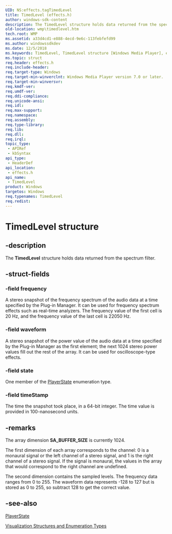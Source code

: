 ```yaml
---
UID: NS:effects.tagTimedLevel
title: TimedLevel (effects.h)
author: windows-sdk-content
description: The TimedLevel structure holds data returned from the spectrum filter.
old-location: wmp\timedlevel.htm
tech.root: WMP
ms.assetid: a33d4cd1-e888-4ecd-9e6c-113febfefd99
ms.author: windowssdkdev
ms.date: 12/5/2018
ms.keywords: TimedLevel, TimedLevel structure [Windows Media Player], effects/TimedLevel, typedefstructtagTimedLevel, wmp.timedlevel
ms.topic: struct
req.header: effects.h
req.include-header: 
req.target-type: Windows
req.target-min-winverclnt: Windows Media Player version 7.0 or later.
req.target-min-winversvr: 
req.kmdf-ver: 
req.umdf-ver: 
req.ddi-compliance: 
req.unicode-ansi: 
req.idl: 
req.max-support: 
req.namespace: 
req.assembly: 
req.type-library: 
req.lib: 
req.dll: 
req.irql: 
topic_type:
 - APIRef
 - kbSyntax
api_type:
 - HeaderDef
api_location:
 - effects.h
api_name:
 - TimedLevel
product: Windows
targetos: Windows
req.typenames: TimedLevel
req.redist: 
---
```


# TimedLevel structure


## -description


The <b>TimedLevel</b> structure holds data returned from the spectrum filter.


## -struct-fields




### -field frequency

A stereo snapshot of the frequency spectrum of the audio data at a time specified by the Plug-in Manager. It can be used for frequency spectrum effects such as real-time analyzers. The frequency value of the first cell is 20 Hz, and the frequency value of the last cell is 22050 Hz.


### -field waveform

A stereo snapshot of the power value of the audio data at a time specified by the Plug-in Manager as the first element; the next 1024 stereo power values fill out the rest of the array. It can be used for oscilloscope-type effects.


### -field state

One member of the <a href="https://msdn.microsoft.com/en-us/library/Dd564012(v=VS.85).aspx">PlayerState</a> enumeration type.


### -field timeStamp

The time the snapshot took place, in a 64-bit integer. The time value is provided in 100-nanosecond units.


## -remarks



The array dimension <b>SA_BUFFER_SIZE</b> is currently 1024.

The first dimension of each array corresponds to the channel: 0 is a monaural signal or the left channel of a stereo signal, and 1 is the right channel of a stereo signal. If the signal is monaural, the values in the array that would correspond to the right channel are undefined.

The second dimension contains the sampled levels. The frequency data ranges from 0 to 255. The waveform data represents -128 to 127 but is stored as 0 to 255, so subtract 128 to get the correct value.




## -see-also




<a href="https://msdn.microsoft.com/en-us/library/Dd564012(v=VS.85).aspx">PlayerState</a>



<a href="https://msdn.microsoft.com/b54238a6-3d17-47b8-b650-bbe3473064da">Visualization Structures and Enumeration Types</a>
 

 

